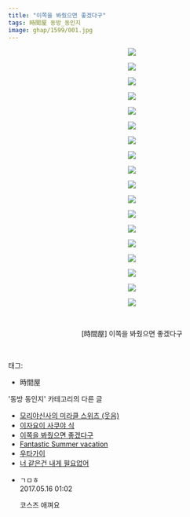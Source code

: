 ```yaml
---
title: "이쪽을 봐줬으면 좋겠다구"
tags: 時間屋 동방_동인지
image: ghap/1599/001.jpg
---
```

<div class="article">
<p style="text-align: center; clear: none; float: none;"><img src="{{ site.nasurl }}/ghap/1599/001.jpg"/></p>
<p style="text-align: center; clear: none; float: none;"><img src="{{ site.nasurl }}/ghap/1599/002.jpg"/></p>
<p style="text-align: center; clear: none; float: none;"><img src="{{ site.nasurl }}/ghap/1599/003.jpg"/></p>
<p style="text-align: center; clear: none; float: none;"><img src="{{ site.nasurl }}/ghap/1599/004.jpg"/></p>
<p style="text-align: center; clear: none; float: none;"><img src="{{ site.nasurl }}/ghap/1599/005.jpg"/></p>
<p style="text-align: center; clear: none; float: none;"><img src="{{ site.nasurl }}/ghap/1599/006.jpg"/></p>
<p style="text-align: center; clear: none; float: none;"><img src="{{ site.nasurl }}/ghap/1599/007.jpg"/></p>
<p style="text-align: center; clear: none; float: none;"><img src="{{ site.nasurl }}/ghap/1599/008.jpg"/></p>
<p style="text-align: center; clear: none; float: none;"><img src="{{ site.nasurl }}/ghap/1599/009.jpg"/></p>
<p style="text-align: center; clear: none; float: none;"><img src="{{ site.nasurl }}/ghap/1599/010.jpg"/></p>
<p style="text-align: center; clear: none; float: none;"><img src="{{ site.nasurl }}/ghap/1599/011.jpg"/></p>
<p style="text-align: center; clear: none; float: none;"><img src="{{ site.nasurl }}/ghap/1599/012.jpg"/></p>
<p style="text-align: center; clear: none; float: none;"><img src="{{ site.nasurl }}/ghap/1599/013.jpg"/></p>
<p style="text-align: center; clear: none; float: none;"><img src="{{ site.nasurl }}/ghap/1599/014.jpg"/></p>
<p style="text-align: center; clear: none; float: none;"><img src="{{ site.nasurl }}/ghap/1599/015.jpg"/></p>
<p style="text-align: center; clear: none; float: none;"><img src="{{ site.nasurl }}/ghap/1599/016.jpg"/></p>
<p style="text-align: center; clear: none; float: none;"><img src="{{ site.nasurl }}/ghap/1599/017.jpg"/></p>
<p style="text-align: center; clear: none; float: none;"><img src="{{ site.nasurl }}/ghap/1599/018.jpg"/></p>
<p style="text-align: center; clear: none; float: none;"><br/></p>
<p style="text-align: center; clear: none; float: none;">[時間屋] 이쪽을 봐줬으면 좋겠다구</p>
<p><br/></p>
</div><div class="tagTrail">
<p>태그: </p>
<ul>
<li>時間屋</li>
</ul>
</div><div class="another">
<p>'동방 동인지' 카테고리의 다른 글</p>
<ul>
<li><a href="/2016-08-16-ghap_1603">모리야신사의 미라클 스위츠 (웃음)</a></li>
<li><a href="/2016-08-16-ghap_1600">이자요이 사쿠야 식</a></li>
<li><a href="/2016-08-15-ghap_1599">이쪽을 봐줬으면 좋겠다구</a></li>
<li><a href="/2016-08-15-ghap_1598">Fantastic Summer vacation</a></li>
<li><a href="/2016-08-15-ghap_1597">우타가이</a></li>
<li><a href="/2016-08-15-ghap_1596">너 같은건 내게 필요없어</a></li>
</ul>
</div><div class="cb_module cb_fluid">
<div class="cb_wrt cb_profile">
<div class="comment">
<ul>
<li class="cb_thumb_off" id="comment14990037">
<div class="cb_comment_area">
<div class="cb_info_area">
<div class="cb_section">
<span class="cb_nick_name">ㄱㅁㅎ</span>
</div>
<div class="cb_section">
<span class="cb_date">2017.05.16 01:02 </span>
</div>
</div>
<div class="cb_dsc_comment">
<p class="cb_dsc">
											코스즈 애껴요
										</p>
</div>
</div></li>
</ul>
</div>
</div><!-- commentList close -->
</div>
<br/>
<p id="refer"></p>
<br/>
